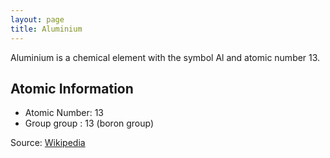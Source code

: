 ```yaml
---
layout: page
title: Aluminium
---
```


Aluminium is a chemical element with the symbol Al and atomic number 13.

## Atomic Information
- Atomic Number: 13
- Group	group  : 13 (boron group)

Source: [Wikipedia](https://en.wikipedia.org/wiki/Aluminium)
